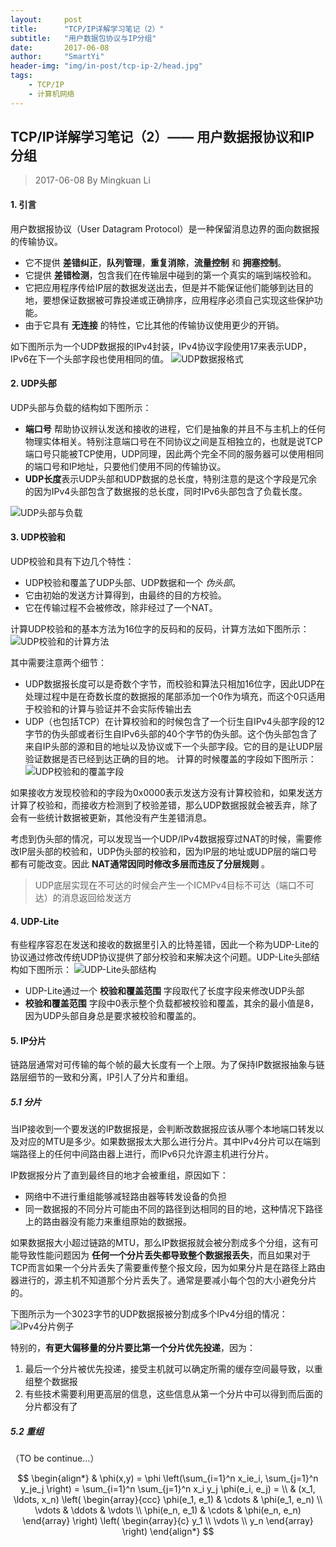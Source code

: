 ```yaml
---
layout:     post
title:      "TCP/IP详解学习笔记（2）"
subtitle:   "用户数据包协议与IP分组"
date:       2017-06-08
author:     "SmartYi"
header-img: "img/in-post/tcp-ip-2/head.jpg"
tags:
    - TCP/IP
    - 计算机网络
---
```



## TCP/IP详解学习笔记（2）—— 用户数据报协议和IP分组

> 2017-06-08 By Mingkuan Li

#### 1. 引言

用户数据报协议（User Datagram Protocol）是一种保留消息边界的面向数据报的传输协议。
- 它不提供 **差错纠正**，**队列管理**，**重复消除**，**流量控制** 和 **拥塞控制**。
- 它提供 **差错检测**，包含我们在传输层中碰到的第一个真实的端到端校验和。
- 它把应用程序传给IP层的数据发送出去，但是并不能保证他们能够到达目的地，要想保证数据被可靠投递或正确排序，应用程序必须自己实现这些保护功能。
- 由于它具有 **无连接** 的特性，它比其他的传输协议使用更少的开销。

如下图所示为一个UDP数据报的IPv4封装，IPv4协议字段使用17来表示UDP，IPv6在下一个头部字段也使用相同的值。
![UDP数据报格式](/img/in-post/tcp-ip-2/1.png)

#### 2. UDP头部

UDP头部与负载的结构如下图所示：
-  **端口号** 帮助协议辨认发送和接收的进程，它们是抽象的并且不与主机上的任何物理实体相关。特别注意端口号在不同协议之间是互相独立的，也就是说TCP端口号只能被TCP使用，UDP同理，因此两个完全不同的服务器可以使用相同的端口号和IP地址，只要他们使用不同的传输协议。
-  **UDP长度**表示UDP头部和UDP数据的总长度，特别注意的是这个字段是冗余的因为IPv4头部包含了数据报的总长度，同时IPv6头部包含了负载长度。

![UDP头部与负载](/img/in-post/tcp-ip-2/2.png)

#### 3. UDP校验和

UDP校验和具有下边几个特性：
- UDP校验和覆盖了UDP头部、UDP数据和一个 *伪头部*。
- 它由初始的发送方计算得到，由最终的目的方校验。
- 它在传输过程不会被修改，除非经过了一个NAT。

计算UDP校验和的基本方法为16位字的反码和的反码，计算方法如下图所示：
![UDP校验和的计算方法](/img/in-post/tcp-ip-2/3.png)

其中需要注意两个细节：
- UDP数据报长度可以是奇数个字节，而校验和算法只相加16位字，因此UDP在处理过程中是在奇数长度的数据报的尾部添加一个0作为填充，而这个0只适用于校验和的计算与验证并不会实际传输出去
- UDP（也包括TCP）在计算校验和的时候包含了一个衍生自IPv4头部字段的12字节的伪头部或者衍生自IPv6头部的40个字节的伪头部。这个伪头部包含了来自IP头部的源和目的地址以及协议或下一个头部字段。它的目的是让UDP层验证数据是否已经到达正确的目的地。
计算的时候覆盖的字段如下图所示：
![UDP校验和的覆盖字段](/img/in-post/tcp-ip-2/4.png)

如果接收方发现校验和的字段为0x0000表示发送方没有计算校验和，如果发送方计算了校验和，而接收方检测到了校验差错，那么UDP数据报就会被丢弃，除了会有一些统计数据被更新，其他没有产生差错消息。

考虑到伪头部的情况，可以发现当一个UDP/IPv4数据报穿过NAT的时候，需要修改IP层头部的校验和，UDP伪头部的校验和，因为IP层的地址或UDP层的端口号都有可能改变。因此 **NAT通常因同时修改多层而违反了分层规则** 。

> UDP底层实现在不可达的时候会产生一个ICMPv4目标不可达（端口不可达）的消息返回给发送方 

#### 4. UDP-Lite

有些程序容忍在发送和接收的数据里引入的比特差错，因此一个称为UDP-Lite的协议通过修改传统UDP协议提供了部分校验和来解决这个问题。UDP-Lite头部结构如下图所示：
![UDP-Lite头部结构](/img/in-post/tcp-ip-2/5.png)

- UDP-Lite通过一个 **校验和覆盖范围** 字段取代了长度字段来修改UDP头部
- **校验和覆盖范围** 字段中0表示整个负载都被校验和覆盖，其余的最小值是8，因为UDP头部自身总是要求被校验和覆盖的。

#### 5. IP分片

链路层通常对可传输的每个帧的最大长度有一个上限。为了保持IP数据报抽象与链路层细节的一致和分离，IP引人了分片和重组。

##### 5.1 分片

当IP接收到一个要发送的IP数据报是，会判断改数据报应该从哪个本地端口转发以及对应的MTU是多少。如果数据报太大那么进行分片。其中IPv4分片可以在端到端路径上的任何中间路由器上进行，而IPv6只允许源主机进行分片。

IP数据报分片了直到最终目的地才会被重组，原因如下：
- 网络中不进行重组能够减轻路由器等转发设备的负担
- 同一数据报的不同分片可能由不同的路径到达相同的目的地，这种情况下路径上的路由器没有能力来重组原始的数据报。

如果数据报大小超过链路的MTU，那么IP数据报就会被分割成多个分组，这有可能导致性能问题因为 **任何一个分片丢失都导致整个数据报丢失**，而且如果对于TCP而言如果一个分片丢失了需要重传整个报文段，因为如果分片是在路径上路由器进行的，源主机不知道那个分片丢失了。通常是要减小每个包的大小避免分片的。

下图所示为一个3023字节的UDP数据报被分割成多个IPv4分组的情况：
![IPv4分片例子](/img/in-post/tcp-ip-2/6.png)

特别的，**有更大偏移量的分片要比第一个分片优先投递**，因为：
1. 最后一个分片被优先投递，接受主机就可以确定所需的缓存空间最导致，以重组整个数据报
2. 有些技术需要利用更高层的信息，这些信息从第一个分片中可以得到而后面的分片都没有了

##### 5.2 重组

（TO be continue…）

$$
\begin{align*}
  & \phi(x,y) = \phi \left(\sum_{i=1}^n x_ie_i, \sum_{j=1}^n y_je_j \right)
  = \sum_{i=1}^n \sum_{j=1}^n x_i y_j \phi(e_i, e_j) = \\
  & (x_1, \ldots, x_n) \left( \begin{array}{ccc}
      \phi(e_1, e_1) & \cdots & \phi(e_1, e_n) \\
      \vdots & \ddots & \vdots \\
      \phi(e_n, e_1) & \cdots & \phi(e_n, e_n)
    \end{array} \right)
  \left( \begin{array}{c}
      y_1 \\
      \vdots \\
      y_n
    \end{array} \right)
\end{align*}
$$